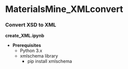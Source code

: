 # MaterialsMine_XMLconvert

### Convert XSD to XML 

**create_XML.ipynb**

- **Prerequisites**
  - Python 3.x
  - xmlschema library
      - pip install xmlschema
  


